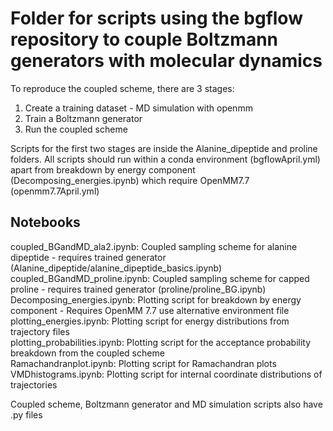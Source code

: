 # Folder for scripts using the bgflow repository to couple Boltzmann generators with molecular dynamics
To reproduce the coupled scheme, there are 3 stages:
1. Create a training dataset - MD simulation with openmm
2. Train a Boltzmann generator 
3. Run the coupled scheme

Scripts for the first two stages are inside the Alanine_dipeptide and proline folders. All scripts should run within a conda environment (bgflowApril.yml) apart from breakdown by energy component (Decomposing_energies.ipynb) which require OpenMM7.7 (openmm7.7April.yml)

## Notebooks
coupled_BGandMD_ala2.ipynb: Coupled sampling scheme for alanine dipeptide - requires trained generator (Alanine_dipeptide/alanine_dipeptide_basics.ipynb)\
coupled_BGandMD_proline.ipynb: Coupled sampling scheme for capped proline - requires trained generator (proline/proline_BG.ipynb)\
Decomposing_energies.ipynb: Plotting script for breakdown by energy component - Requires OpenMM 7.7 use alternative environment file\
plotting_energies.ipynb: Plotting script for energy distributions from trajectory files\
plotting_probabilities.ipynb: Plotting script for the acceptance probability breakdown from the coupled scheme\
Ramachandranplot.ipynb: Plotting script for Ramachandran plots\
VMDhistograms.ipynb: Plotting script for internal coordinate distributions of trajectories

Coupled scheme, Boltzmann generator and MD simulation scripts also have .py files

